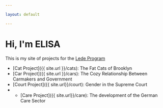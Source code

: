 ```yaml
---

layout: default

---
```


# Hi, I'm ELISA

This is my site of projects for the [Lede Program](http://ledeprogram.com)

* [Cat Project]({{ site.url }}/cats): The Fat Cats of Brooklyn
* [Car Project]({{ site.url }}/cars): The Cozy Relationship Between Carmakers and Government
* [Court Project]({{ site.url}}/court): Gender in the Supreme Court
* * [Care Project]({{ site.url}}/care): The development of the German Care Sector